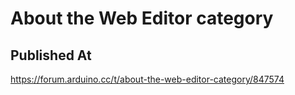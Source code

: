 # About the Web Editor category

## Published At

https://forum.arduino.cc/t/about-the-web-editor-category/847574
